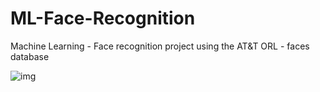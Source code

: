 # ML-Face-Recognition
Machine Learning - Face recognition project using the AT&amp;T ORL - faces database

![img](https://i.imgur.com/2zNVyRP.jpeg)


